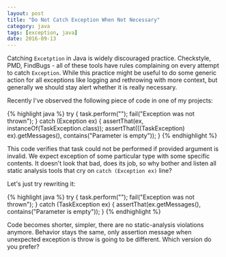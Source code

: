 ```yaml
---
layout: post
title: "Do Not Catch Exception When Not Necessary"
category: java
tags: [exception, java]
date: 2016-09-13
---
```


Catching `Excetption` in Java is widely discouraged practice. Checkstyle, PMD, FindBugs - all of these tools have rules complaining
on every attempt to catch `Exception`. While this practice might be useful to do some generic action for all exceptions like logging
and rethrowing with more context, but generally we should stay alert whether it is really necessary.

<!--more-->

Recently I've observed the following piece of code in one of my projects:

{% highlight java %}
try {
    task.perform("");
    fail("Exception was not thrown");
} catch (Exception ex) {
    assertThat(ex, instanceOf(TaskException.class));
    assertThat(((TaskException) ex).getMessages(), contains("Parameter is empty"));
}
{% endhighlight %}

This code verifies that task could not be performed if provided argument is invalid. We expect exception of some particular type
with some specific contents. It doesn't look that bad, does its job, so why bother and listen all static analysis tools that cry
on `catch (Exception ex)` line?

Let's just try rewriting it:

{% highlight java %}
try {
    task.perform("");
    fail("Exception was not thrown");
} catch (TaskException ex) {
    assertThat(ex.getMessages(), contains("Parameter is empty"));
}
{% endhighlight %}

Code becomes shorter, simpler, there are no static-analysis violations anymore.
Behavior stays the same, only assertion message when unexpected exception is throw is going to be different.
Which version do you prefer?
